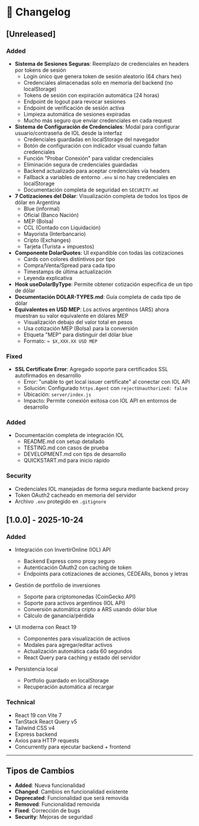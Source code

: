 # 📝 Changelog

## [Unreleased]

### Added
- **Sistema de Sesiones Seguras**: Reemplazo de credenciales en headers por tokens de sesión
  - Login único que genera token de sesión aleatorio (64 chars hex)
  - Credenciales almacenadas solo en memoria del backend (no localStorage)
  - Tokens de sesión con expiración automática (24 horas)
  - Endpoint de logout para revocar sesiones
  - Endpoint de verificación de sesión activa
  - Limpieza automática de sesiones expiradas
  - Mucho más seguro que enviar credenciales en cada request
- **Sistema de Configuración de Credenciales**: Modal para configurar usuario/contraseña de IOL desde la interfaz
  - Credenciales guardadas en localStorage del navegador
  - Botón de configuración con indicador visual cuando faltan credenciales
  - Función "Probar Conexión" para validar credenciales
  - Eliminación segura de credenciales guardadas
  - Backend actualizado para aceptar credenciales vía headers
  - Fallback a variables de entorno `.env` si no hay credenciales en localStorage
  - Documentación completa de seguridad en `SECURITY.md`
- **7 Cotizaciones del Dólar**: Visualización completa de todos los tipos de dólar en Argentina
  - Blue (informal)
  - Oficial (Banco Nación)
  - MEP (Bolsa)
  - CCL (Contado con Liquidación)
  - Mayorista (Interbancario)
  - Cripto (Exchanges)
  - Tarjeta (Turista + impuestos)
- **Componente DolarQuotes**: UI expandible con todas las cotizaciones
  - Cards con colores distintivos por tipo
  - Compra/Venta/Spread para cada tipo
  - Timestamps de última actualización
  - Leyenda explicativa
- **Hook useDolarByType**: Permite obtener cotización específica de un tipo de dólar
- **Documentación DOLAR-TYPES.md**: Guía completa de cada tipo de dólar
- **Equivalentes en USD MEP**: Los activos argentinos (ARS) ahora muestran su valor equivalente en dólares MEP
  - Visualización debajo del valor total en pesos
  - Usa cotización MEP (Bolsa) para la conversión
  - Etiqueta "MEP" para distinguir del dólar blue
  - Formato: `≈ $X,XXX.XX USD MEP`

### Fixed
- **SSL Certificate Error**: Agregado soporte para certificados SSL autofirmados en desarrollo
  - Error: "unable to get local issuer certificate" al conectar con IOL API
  - Solución: Configurado `https.Agent` con `rejectUnauthorized: false`
  - Ubicación: `server/index.js`
  - Impacto: Permite conexión exitosa con IOL API en entornos de desarrollo

### Added
- Documentación completa de integración IOL
  - README.md con setup detallado
  - TESTING.md con casos de prueba
  - DEVELOPMENT.md con tips de desarrollo
  - QUICKSTART.md para inicio rápido

### Security
- Credenciales IOL manejadas de forma segura mediante backend proxy
- Token OAuth2 cacheado en memoria del servidor
- Archivo `.env` protegido en `.gitignore`

## [1.0.0] - 2025-10-24

### Added
- Integración con InvertirOnline (IOL) API
  - Backend Express como proxy seguro
  - Autenticación OAuth2 con caching de token
  - Endpoints para cotizaciones de acciones, CEDEARs, bonos y letras
  
- Gestión de portfolio de inversiones
  - Soporte para criptomonedas (CoinGecko API)
  - Soporte para activos argentinos (IOL API)
  - Conversión automática cripto a ARS usando dólar blue
  - Cálculo de ganancia/pérdida
  
- UI moderna con React 19
  - Componentes para visualización de activos
  - Modales para agregar/editar activos
  - Actualización automática cada 60 segundos
  - React Query para caching y estado del servidor
  
- Persistencia local
  - Portfolio guardado en localStorage
  - Recuperación automática al recargar

### Technical
- React 19 con Vite 7
- TanStack React Query v5
- Tailwind CSS v4
- Express backend
- Axios para HTTP requests
- Concurrently para ejecutar backend + frontend

---

## Tipos de Cambios

- **Added**: Nueva funcionalidad
- **Changed**: Cambios en funcionalidad existente
- **Deprecated**: Funcionalidad que será removida
- **Removed**: Funcionalidad removida
- **Fixed**: Corrección de bugs
- **Security**: Mejoras de seguridad

